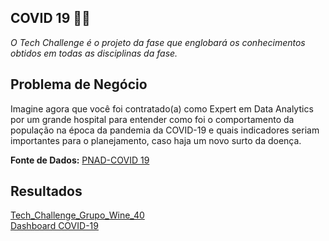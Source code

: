 ## COVID 19 🦠😷

*O Tech Challenge é o projeto da fase que englobará os conhecimentos obtidos em todas as disciplinas da fase.*

**Problema de Negócio**
---
Imagine agora que você foi contratado(a) como Expert em Data Analytics por um grande hospital para entender como foi o comportamento da população na época da pandemia da COVID-19 e quais indicadores seriam importantes para o planejamento, caso haja um novo surto da doença.

**Fonte de Dados:** [PNAD-COVID 19](https://covid19.ibge.gov.br/pnad-covid/)

**Resultados**
---
[Tech_Challenge_Grupo_Wine_40](https://github.com/pamelacristtine/PosTech-DataAnalytics-Fiap/blob/main/TC01-Exportacao_Vinho/results/Tech_Challenge_Grupo_Wine_40.pdf)  
[Dashboard COVID-19](https://lookerstudio.google.com/reporting/831fd6d5-9222-47e4-b3a8-a543cf82b7ce)

